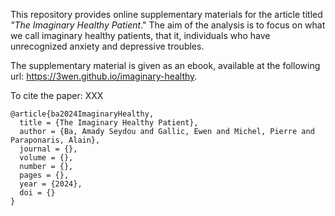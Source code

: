 This repository provides online supplementary materials for the article titled _"The Imaginary Healthy Patient_." The aim of the analysis is to focus on what we call imaginary healthy patients, that it, individuals who have unrecognized anxiety and depressive troubles.

The supplementary material is given as an ebook, available at the following url: <https://3wen.github.io/imaginary-healthy>.

To cite the paper: XXX


```
@article{ba2024ImaginaryHealthy,
  title = {The Imaginary Healthy Patient},
  author = {Ba, Amady Seydou and Gallic, Ewen and Michel, Pierre and Paraponaris, Alain},
  journal = {},
  volume = {},
  number = {},
  pages = {},
  year = {2024},
  doi = {}
}
```